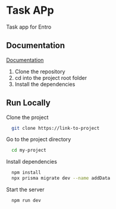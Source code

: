 
# Task APp

Task app for Entro



## Documentation

[Documentation](https://linktodocumentation)

1. Clone the repository
2. cd into the project root folder
2. Install the dependencies 
## Run Locally

Clone the project

```bash
  git clone https://link-to-project
```

Go to the project directory

```bash
  cd my-project
```

Install dependencies

```bash
  npm install
  npx prisma migrate dev --name addData
```

Start the server

```bash
  npm run dev
```

